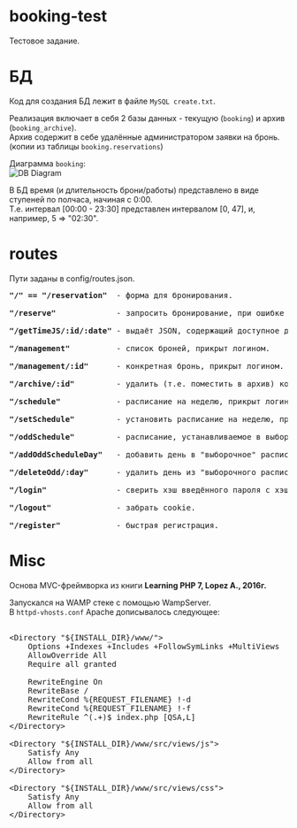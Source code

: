 # booking-test
Тестовое задание.

# БД
Код для создания БД лежит в файле <code>MySQL create.txt</code>.

Реализация включает в себя 2 базы данных - текущую (<code>booking</code>) и архив (<code>booking_archive</code>).
<br>Архив содержит в себе удалённые администратором заявки на бронь. 
<br>(копии из таблицы <code>booking.reservations</code>)

Диаграмма <code>booking</code>:<br>
![DB Diagram](https://i.imgur.com/tkJ0WFu.png)

В БД время (и длительность брони/работы) представлено в виде ступеней по полчаса, начиная с 0:00.<br>
Т.е. интервал [00:00 - 23:30] представлен интервалом [0, 47], и, например, 5 => "02:30".

# routes
Пути заданы в config/routes.json.
<pre>
<strong>"/" == "/reservation"</strong>  - форма для бронирования.

<strong>"/reserve"</strong>             - запросить бронирование, при ошибке редиректит обратно. 

<strong>"/getTimeJS/:id/:date"</strong> - выдаёт JSON, содержащий доступное для брони время для конкретного стола и даты.

<strong>"/management"</strong>          - список броней, прикрыт логином.

<strong>"/management/:id"</strong>      - конкретная бронь, прикрыт логином. 

<strong>"/archive/:id"</strong>         - удалить (т.е. поместить в архив) конкретную бронь, прикрыт логином.

<strong>"/schedule"</strong>            - расписание на неделю, прикрыт логином.

<strong>"/setSchedule"</strong>         - установить расписание на неделю, прикрыт логином.

<strong>"/oddSchedule"</strong>         - расписание, устанавливаемое в выборочном порядке, прикрыт логином.

<strong>"/addOddScheduleDay"</strong>   - добавить день в "выборочное" расписание, прикрыт логином.

<strong>"/deleteOdd/:day"</strong>      - удалить день из "выборочного расписания, прикрыт логином.

<strong>"/login"</strong>               - сверить хэш введённого пароля с хэшем в базе, получить cookie при удаче.

<strong>"/logout"</strong>              - забрать cookie.

<strong>"/register"</strong>            - быстрая регистрация.
</pre>

# Misc

Основа MVC-фреймворка из книги <strong>Learning PHP 7, Lopez A., 2016г.</strong>

Запускался на WAMP стеке с помощью WampServer.<br>
В <code>httpd-vhosts.conf</code> Apache дописывалось следующее:
<pre> 
&lt;Directory "${INSTALL_DIR}/www/"&gt;
    Options +Indexes +Includes +FollowSymLinks +MultiViews
    AllowOverride All
    Require all granted
    
    RewriteEngine On
    RewriteBase /
    RewriteCond %{REQUEST_FILENAME} !-d
    RewriteCond %{REQUEST_FILENAME} !-f
    RewriteRule ^(.+)$ index.php [QSA,L]
&lt;/Directory&gt;
  
&lt;Directory "${INSTALL_DIR}/www/src/views/js"&gt;
    Satisfy Any
    Allow from all
&lt;/Directory&gt;
  
&lt;Directory "${INSTALL_DIR}/www/src/views/css"&gt;
    Satisfy Any
    Allow from all
&lt;/Directory&gt;
</pre>
